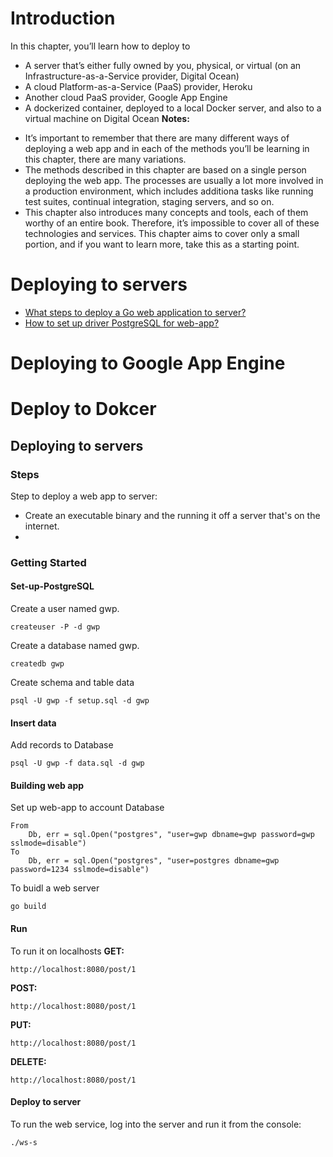 # Introduction
In this chapter, you’ll learn how to deploy to
* A server that’s either fully owned by you, physical, or virtual (on an Infrastructure-as-a-Service provider, Digital Ocean)
* A cloud Platform-as-a-Service (PaaS) provider, Heroku
* Another cloud PaaS provider, Google App Engine
* A dockerized container, deployed to a local Docker server, and also to a virtual machine on Digital Ocean
**Notes:** 
- It’s important to remember that there are many different ways of deploying a web app and in each of the methods you’ll be learning in this chapter, there are many variations.  
- The methods described in this chapter are based on a single person deploying the web app. The processes are usually a lot more involved in a production environment, which includes additiona tasks like running test suites, continual integration, staging servers, and so on.
- This chapter also introduces many concepts and tools, each of them worthy of an entire book. Therefore, it’s impossible to cover all of these technologies and services. This chapter aims to cover only a small portion, and if you want to learn more, take this as a starting point.

# Deploying to servers
* [What steps to deploy a Go web application to server?](#Steps)
* [How to set up driver PostgreSQL for web-app?](#Set-up-PostgreSQL)
# Deploying to Google App Engine

# Deploy to Dokcer



## Deploying to servers
### Steps
Step to deploy a web app to server:
* Create an executable binary and the running it off a server that's on the internet.
* 

### Getting Started
#### Set-up-PostgreSQL
Create a user named gwp.
```
createuser -P -d gwp
```
Create a database named gwp.
```
createdb gwp
```
Create schema and table data
```
psql -U gwp -f setup.sql -d gwp
```
#### Insert data 
Add records to Database
```
psql -U gwp -f data.sql -d gwp
```
#### Building web app
Set up web-app to account Database
```
From 
	Db, err = sql.Open("postgres", "user=gwp dbname=gwp password=gwp sslmode=disable")
To
    Db, err = sql.Open("postgres", "user=postgres dbname=gwp password=1234 sslmode=disable")
```
To buidl a web server
```
go build
```
#### Run
To run it on localhosts
**GET:**
```
http://localhost:8080/post/1
```

**POST:**
```
http://localhost:8080/post/1
```

**PUT:**
```
http://localhost:8080/post/1
```

**DELETE:**
```
http://localhost:8080/post/1
```
#### Deploy to server
To run the web service, log into the server and run it from the console:
```
./ws-s
```
